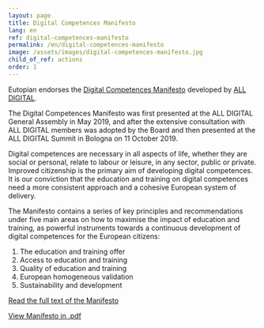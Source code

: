 ```yaml
---
layout: page
title: Digital Competences Manifesto
lang: en
ref: digital-competences-manifesto
permalink: /en/digital-competences-manifesto
image: /assets/images/digital-competences-manifesto.jpg
child_of_ref: actions
order: 1
---
```


Eutopian endorses the [Digital Competences Manifesto](https://all-digital.org/manifesto/) developed by [ALL DIGITAL](https://all-digital.org/).

The Digital Competences Manifesto was first presented at the ALL DIGITAL General Assembly in May 2019, and after the extensive consultation with ALL DIGITAL members was adopted by the Board and then presented at the ALL DIGITAL Summit in Bologna on 11 October 2019.

Digital competences are necessary in all aspects of life, whether they are social or personal, relate to labour or leisure, in any sector, public or private. Improved citizenship is the primary aim of developing digital competences. It is our conviction that the education and training on digital competences need a more consistent approach and a cohesive European system of delivery.

The Manifesto contains a series of key principles and recommendations under five main areas on how to maximise the impact of education and training, as powerful instruments towards a continuous development of digital competences for the European citizens:

1. The education and training offer
2. Access to education and training
3. Quality of education and training
4. European homogeneous validation
5. Sustainability and development

[Read the full text of the Manifesto](https://all-digital.org/digital-competences-manifesto/)

[View Manifesto in .pdf](https://all-digital.org/wp-content/uploads/2019/11/Manifesto_online-viewing.pdf)
